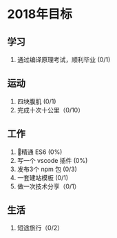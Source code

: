 # 2018年目标

## 学习

1. 通过编译原理考试，顺利毕业 (0/1)

## 运动

1. 四块腹肌 (0/1)
1. 完成十次十公里（0/10）

## 工作

1. 精通 ES6 (0%)
1. 写一个 vscode 插件 (0%)
1. 发布3个 npm 包 (0/3)
1. 一套建站模板 (0/1)
1. 做一次技术分享（0/1）

## 生活

1. 短途旅行（0/2）
